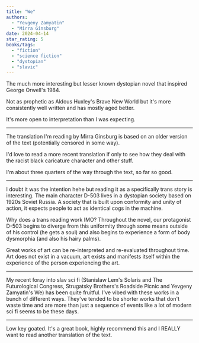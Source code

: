 ```yaml
---
title: "We"
authors:
  - "Yevgeny Zamyatin"
  - "Mirra Ginsburg"
date: 2024-04-14
star_rating: 5
books/tags:
  - "fiction"
  - "science fiction"
  - "dystopian"
  - "slavic"
---
```


The much more interesting but lesser known dystopian novel that inspired George
Orwell's 1984.

Not as prophetic as Aldous Huxley's Brave New World but it's more consistently
well written and has mostly aged better.

It's more open to interpretation than I was expecting.

<!--more-->

---

The translation I'm reading by Mirra Ginsburg is based on an older version of
the text (potentially censored in some way).

I'd love to read a more recent translation if only to see how they deal with the
racist black caricature character and other stuff.

I'm about three quarters of the way through the text, so far so good.

---

I doubt it was the intention hehe but reading it as a specifically trans story
is interesting. The main character D-503 lives in a dystopian society based on
1920s Soviet Russia. A society that is built upon conformity and unity of
action, it expects people to act as identical cogs in the machine.

Why does a trans reading work IMO? Throughout the novel, our protagonist D-503
begins to diverge from this uniformity through some means outside of his control
(he gets a soul) and also begins to experience a form of body dysmorphia (and
also his hairy palms).

Great works of art can be re-interpreted and re-evaluated throughout time. Art
does not exist in a vacuum, art exists and manifests itself within the
experience of the person experiencing the art.

---

My recent foray into slav sci fi (Stanislaw Lem's Solaris and The Futurological
Congress, Strugatsky Brothers's Roadside Picnic and Yevgeny Zamyatin's We) has
been quite fruitful. I've vibed with these works in a bunch of different ways.
They've tended to be shorter works that don't waste time and are more than just
a sequence of events like a lot of modern sci fi seems to be these days.

---

Low key goated. It's a great book, highly recommend this and I REALLY want to
read another translation of the text.
